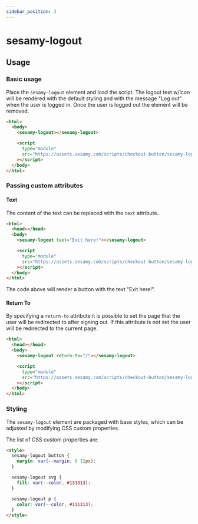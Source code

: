 ```yaml
---
sidebar_position: 3
---
```


# sesamy-logout

## Usage

### Basic usage

Place the `sesamy-logout` element and load the script. The logout text w/icon will be rendered with the default styling and with the message "Log out" when the user is logged in. Once the user is logged out the element will be removed.

```html
<html>
  <body>
    <sesamy-logout></sesamy-logout>

    <script
      type="module"
      src="https://assets.sesamy.com/scripts/checkout-button/sesamy-logout.min.js"
    ></script>
  </body>
</html>
```

### Passing custom attributes

#### Text

The content of the text can be replaced with the `text` attribute.

```html
<html>
  <head></head>
  <body>
    <sesamy-logout text="Exit here!"></sesamy-logout>

    <script
      type="module"
      src="https://assets.sesamy.com/scripts/checkout-button/sesamy-logout.min.js"
    ></script>
  </body>
</html>
```

The code above will render a button with the text "Exit here!".

#### Return To

By specifying a `return-to` attribute it is possible to set the page that the user will be redirected to after signing out. If this attribute is not set the user will be redirected to the current page.

```html
<html>
  <head></head>
  <body>
    <sesamy-logout return-to="/"></sesamy-logout>

    <script
      type="module"
      src="https://assets.sesamy.com/scripts/checkout-button/sesamy-logout.min.js"
    ></script>
  </body>
</html>
```

### Styling

The `sesamy-logout` element are packaged with base styles, which can be adjusted by modifying CSS custom properties.

The list of CSS custom properties are:

```html
<style>
  sesamy-logout button {
    margin: var(--margin, 0 12px);
  }

  sesamy-logout svg {
    fill: var(--color, #131313);
  }

  sesamy-logout p {
    color: var(--color, #131313);
  }
</style>
```
